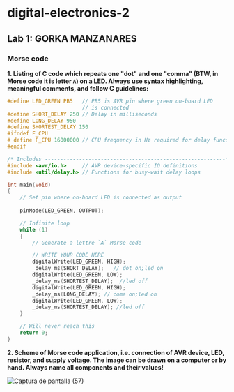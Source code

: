 # digital-electronics-2

## Lab 1: GORKA MANZANARES

### Morse code

**1. Listing of C code which repeats one "dot" and one "comma" (BTW, in Morse code it is letter `A`) on a LED. Always use syntax highlighting, meaningful comments, and follow C guidelines:**

```c
#define LED_GREEN PB5   // PB5 is AVR pin where green on-board LED 
                        // is connected
#define SHORT_DELAY 250 // Delay in milliseconds
#define LONG_DELAY 950
#define SHORTEST_DELAY 150
#ifndef F_CPU
# define F_CPU 16000000 // CPU frequency in Hz required for delay funcs
#endif

/* Includes ----------------------------------------------------------*/
#include <avr/io.h>     // AVR device-specific IO definitions
#include <util/delay.h> // Functions for busy-wait delay loops

int main(void)
{
    // Set pin where on-board LED is connected as output
    
    pinMode(LED_GREEN, OUTPUT);

    // Infinite loop
    while (1)
    {
        // Generate a lettre `A` Morse code

        // WRITE YOUR CODE HERE
        digitalWrite(LED_GREEN, HIGH);
        _delay_ms(SHORT_DELAY);   // dot on;led on
        digitalWrite(LED_GREEN, LOW);
        _delay_ms(SHORTEST_DELAY);  //led off
        digitalWrite(LED_GREEN, HIGH);
        _delay_ms(LONG_DELAY); // coma on;led on
        digitalWrite(LED_GREEN, LOW);
        _delay_ms(SHORTEST_DELAY); //led off
    }

    // Will never reach this
    return 0;
}
```

**2. Scheme of Morse code application, i.e. connection of AVR device, LED, resistor, and supply voltage. The image can be drawn on a computer or by hand. Always name all components and their values!**

![Captura de pantalla (57)](https://user-images.githubusercontent.com/114478577/193689278-a6c965d3-c64c-473d-a0de-2c6b606ccb45.png)

